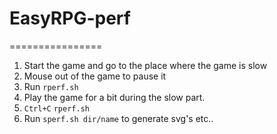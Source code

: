 # EasyRPG-perf
================

1. Start the game and go to the place where the game is slow
2. Mouse out of the game to pause it
3. Run `rperf.sh`
5. Play the game for a bit during the slow part.
6. `Ctrl+C` `rperf.sh`
6. Run `sperf.sh dir/name` to generate svg's etc..
